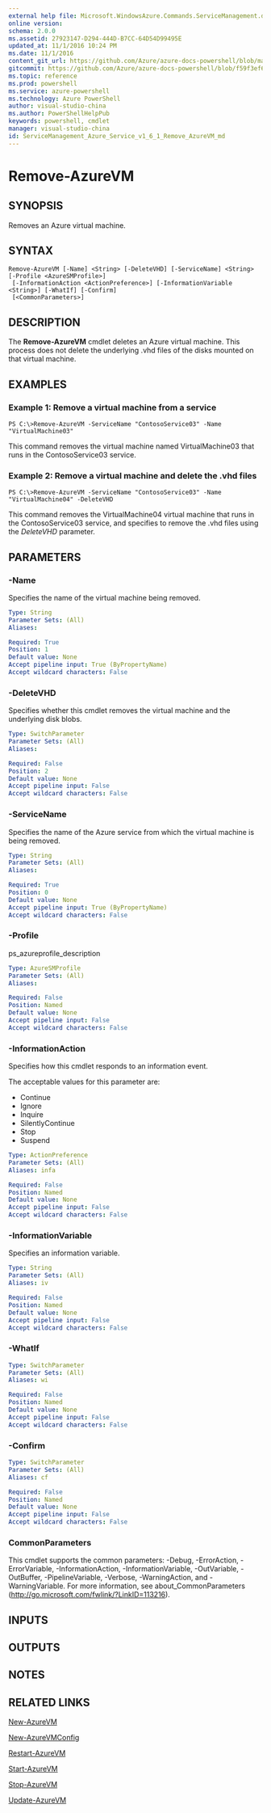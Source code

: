 ```yaml
---
external help file: Microsoft.WindowsAzure.Commands.ServiceManagement.dll-Help.xml
online version: 
schema: 2.0.0
ms.assetid: 27923147-D294-444D-B7CC-64D54D99495E
updated_at: 11/1/2016 10:24 PM
ms.date: 11/1/2016
content_git_url: https://github.com/Azure/azure-docs-powershell/blob/master/azureps-cmdlets-docs/ServiceManagement/Azure.Service/v1.6.1/Remove-AzureVM.md
gitcommit: https://github.com/Azure/azure-docs-powershell/blob/f59f3ef60bc592383812213e69fd77ba950759ed/azureps-cmdlets-docs/ServiceManagement/Azure.Service/v1.6.1/Remove-AzureVM.md
ms.topic: reference
ms.prod: powershell
ms.service: azure-powershell
ms.technology: Azure PowerShell
author: visual-studio-china
ms.author: PowerShellHelpPub
keywords: powershell, cmdlet
manager: visual-studio-china
id: ServiceManagement_Azure_Service_v1_6_1_Remove_AzureVM_md
---
```


# Remove-AzureVM

## SYNOPSIS
Removes an Azure virtual machine.

## SYNTAX

```
Remove-AzureVM [-Name] <String> [-DeleteVHD] [-ServiceName] <String> [-Profile <AzureSMProfile>]
 [-InformationAction <ActionPreference>] [-InformationVariable <String>] [-WhatIf] [-Confirm]
 [<CommonParameters>]
```

## DESCRIPTION
The **Remove-AzureVM** cmdlet deletes an Azure virtual machine.
This process does not delete the underlying .vhd files of the disks mounted on that virtual machine.

## EXAMPLES

### Example 1: Remove a virtual machine from a service
```
PS C:\>Remove-AzureVM -ServiceName "ContosoService03" -Name "VirtualMachine03"
```

This command removes the virtual machine named VirtualMachine03 that runs in the ContosoService03 service.

### Example 2: Remove a virtual machine and delete the .vhd files
```
PS C:\>Remove-AzureVM -ServiceName "ContosoService03" -Name "VirtualMachine04" -DeleteVHD
```

This command removes the VirtualMachine04 virtual machine that runs in the ContosoService03 service, and specifies to remove the .vhd files using the *DeleteVHD* parameter.

## PARAMETERS

### -Name
Specifies the name of the virtual machine being removed.

```yaml
Type: String
Parameter Sets: (All)
Aliases: 

Required: True
Position: 1
Default value: None
Accept pipeline input: True (ByPropertyName)
Accept wildcard characters: False
```

### -DeleteVHD
Specifies whether this cmdlet removes the virtual machine and the underlying disk blobs.

```yaml
Type: SwitchParameter
Parameter Sets: (All)
Aliases: 

Required: False
Position: 2
Default value: None
Accept pipeline input: False
Accept wildcard characters: False
```

### -ServiceName
Specifies the name of the Azure service from which the virtual machine is being removed.

```yaml
Type: String
Parameter Sets: (All)
Aliases: 

Required: True
Position: 0
Default value: None
Accept pipeline input: True (ByPropertyName)
Accept wildcard characters: False
```

### -Profile
ps_azureprofile_description

```yaml
Type: AzureSMProfile
Parameter Sets: (All)
Aliases: 

Required: False
Position: Named
Default value: None
Accept pipeline input: False
Accept wildcard characters: False
```

### -InformationAction
Specifies how this cmdlet responds to an information event.

The acceptable values for this parameter are:

- Continue
- Ignore
- Inquire
- SilentlyContinue
- Stop
- Suspend

```yaml
Type: ActionPreference
Parameter Sets: (All)
Aliases: infa

Required: False
Position: Named
Default value: None
Accept pipeline input: False
Accept wildcard characters: False
```

### -InformationVariable
Specifies an information variable.

```yaml
Type: String
Parameter Sets: (All)
Aliases: iv

Required: False
Position: Named
Default value: None
Accept pipeline input: False
Accept wildcard characters: False
```

### -WhatIf

```yaml
Type: SwitchParameter
Parameter Sets: (All)
Aliases: wi

Required: False
Position: Named
Default value: None
Accept pipeline input: False
Accept wildcard characters: False
```

### -Confirm

```yaml
Type: SwitchParameter
Parameter Sets: (All)
Aliases: cf

Required: False
Position: Named
Default value: None
Accept pipeline input: False
Accept wildcard characters: False
```

### CommonParameters
This cmdlet supports the common parameters: -Debug, -ErrorAction, -ErrorVariable, -InformationAction, -InformationVariable, -OutVariable, -OutBuffer, -PipelineVariable, -Verbose, -WarningAction, and -WarningVariable. For more information, see about_CommonParameters (http://go.microsoft.com/fwlink/?LinkID=113216).

## INPUTS

## OUTPUTS

## NOTES

## RELATED LINKS

[New-AzureVM](xref:ServiceManagement/Azure.Service/v1.6.1/New-AzureVM.md)

[New-AzureVMConfig](xref:ServiceManagement/Azure.Service/v1.6.1/New-AzureVMConfig.md)

[Restart-AzureVM](xref:ServiceManagement/Azure.Service/v1.6.1/Restart-AzureVM.md)

[Start-AzureVM](xref:ServiceManagement/Azure.Service/v1.6.1/Start-AzureVM.md)

[Stop-AzureVM](xref:ServiceManagement/Azure.Service/v1.6.1/Stop-AzureVM.md)

[Update-AzureVM](xref:ServiceManagement/Azure.Service/v1.6.1/Update-AzureVM.md)


